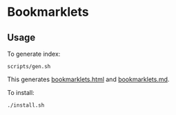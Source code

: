 # Bookmarklets

## Usage

To generate index:

```
scripts/gen.sh
```

This generates [bookmarklets.html](https://github.com/spudtrooper/bookmarklets/blob/main/output/bookmarklets.html) and [bookmarklets.md](https://github.com/spudtrooper/bookmarklets/blob/main/output/bookmarklets.md).

To install:

```
./install.sh
```


